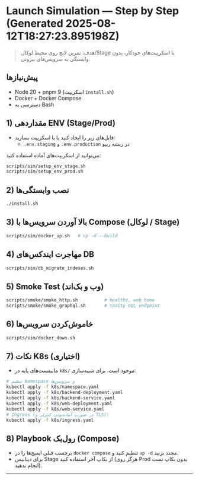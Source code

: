 # Launch Simulation — Step by Step (Generated 2025-08-12T18:27:23.895198Z)

> هدف: تمرین لانچ روی محیط لوکال/Stage با اسکریپت‌های خودکار، بدون وابستگی به سرویس‌های بیرونی.

## پیش‌نیازها
- Node 20 + pnpm 9 (اسکریپت `install.sh`)
- Docker + Docker Compose
- دسترسی به Bash

## 1) مقداردهی ENV (Stage/Prod)
- فایل‌های زیر را ایجاد کنید یا با اسکریپت بسازید:
  - `.env.staging` و `.env.production` در ریشه ریپو

می‌توانید از اسکریپت‌های آماده استفاده کنید:
```bash
scripts/sim/setup_env_stage.sh
scripts/sim/setup_env_prod.sh
```

## 2) نصب وابستگی‌ها
```bash
./install.sh
```

## 3) بالا آوردن سرویس‌ها با Compose (لوکال / Stage)
```bash
scripts/sim/docker_up.sh   # up -d --build
```

## 4) مهاجرت ایندکس‌های DB
```bash
scripts/sim/db_migrate_indexes.sh
```

## 5) Smoke Test (وب و بک‌اند)
```bash
scripts/smoke/smoke_http.sh          # healthz, web home
scripts/smoke/smoke_graphql.sh       # sanity GQL endpoint
```

## 6) خاموش‌کردن سرویس‌ها
```bash
scripts/sim/docker_down.sh
```

## 7) نکات K8s (اختیاری)
- مانیفست‌های پایه در `k8s/` موجود است. برای شبیه‌سازی:
```bash
# تنظیم Namespace و سرویس‌ها
kubectl apply -f k8s/namespace.yaml
kubectl apply -f k8s/backend-deployment.yaml
kubectl apply -f k8s/backend-service.yaml
kubectl apply -f k8s/web-deployment.yaml
kubectl apply -f k8s/web-service.yaml
# Ingress (در صورت آماده‌بودن کنترلر و TLS):
kubectl apply -f k8s/ingress.yaml
```

## 8) Playbook رول‌بک (Compose)
- برچسب قبلی ایمیج‌ها را در `docker compose` تنظیم کنید و `up -d` مجدد بزنید.
- برای دیتابیس Stage از بکاپ آخر استفاده کنید (هرگز روی Prod بدون بکاپ تست انجام ندهید).

---
